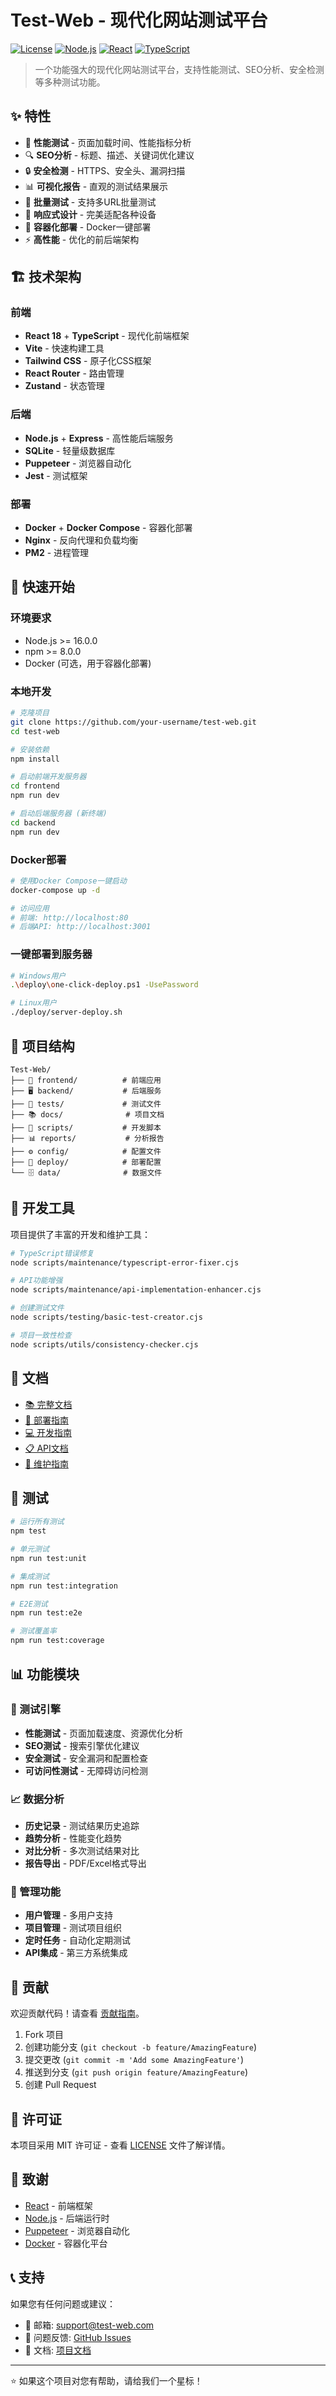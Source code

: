# Test-Web - 现代化网站测试平台

[![License](https://img.shields.io/badge/license-MIT-blue.svg)](LICENSE)
[![Node.js](https://img.shields.io/badge/node-%3E%3D16.0.0-brightgreen.svg)](https://nodejs.org/)
[![React](https://img.shields.io/badge/react-18.x-blue.svg)](https://reactjs.org/)
[![TypeScript](https://img.shields.io/badge/typescript-5.x-blue.svg)](https://www.typescriptlang.org/)

> 一个功能强大的现代化网站测试平台，支持性能测试、SEO分析、安全检测等多种测试功能。

## ✨ 特性

- 🚀 **性能测试** - 页面加载时间、性能指标分析
- 🔍 **SEO分析** - 标题、描述、关键词优化建议
- 🔒 **安全检测** - HTTPS、安全头、漏洞扫描
- 📊 **可视化报告** - 直观的测试结果展示
- 🎯 **批量测试** - 支持多URL批量测试
- 📱 **响应式设计** - 完美适配各种设备
- 🐳 **容器化部署** - Docker一键部署
- ⚡ **高性能** - 优化的前后端架构

## 🏗️ 技术架构

### 前端
- **React 18** + **TypeScript** - 现代化前端框架
- **Vite** - 快速构建工具
- **Tailwind CSS** - 原子化CSS框架
- **React Router** - 路由管理
- **Zustand** - 状态管理

### 后端
- **Node.js** + **Express** - 高性能后端服务
- **SQLite** - 轻量级数据库
- **Puppeteer** - 浏览器自动化
- **Jest** - 测试框架

### 部署
- **Docker** + **Docker Compose** - 容器化部署
- **Nginx** - 反向代理和负载均衡
- **PM2** - 进程管理

## 🚀 快速开始

### 环境要求

- Node.js >= 16.0.0
- npm >= 8.0.0
- Docker (可选，用于容器化部署)

### 本地开发

```bash
# 克隆项目
git clone https://github.com/your-username/test-web.git
cd test-web

# 安装依赖
npm install

# 启动前端开发服务器
cd frontend
npm run dev

# 启动后端服务器 (新终端)
cd backend
npm run dev
```

### Docker部署

```bash
# 使用Docker Compose一键启动
docker-compose up -d

# 访问应用
# 前端: http://localhost:80
# 后端API: http://localhost:3001
```

### 一键部署到服务器

```bash
# Windows用户
.\deploy\one-click-deploy.ps1 -UsePassword

# Linux用户
./deploy/server-deploy.sh
```

## 📁 项目结构

```
Test-Web/
├── 📱 frontend/          # 前端应用
├── 🖥️ backend/           # 后端服务
├── 🧪 tests/             # 测试文件
├── 📚 docs/              # 项目文档
├── 🔧 scripts/           # 开发脚本
├── 📊 reports/           # 分析报告
├── ⚙️ config/            # 配置文件
├── 🚀 deploy/            # 部署配置
└── 🗄️ data/              # 数据文件
```

## 🔧 开发工具

项目提供了丰富的开发和维护工具：

```bash
# TypeScript错误修复
node scripts/maintenance/typescript-error-fixer.cjs

# API功能增强
node scripts/maintenance/api-implementation-enhancer.cjs

# 创建测试文件
node scripts/testing/basic-test-creator.cjs

# 项目一致性检查
node scripts/utils/consistency-checker.cjs
```

## 📖 文档

- [📚 完整文档](docs/README.md)
- [🚀 部署指南](docs/DEPLOYMENT_README.md)
- [💻 开发指南](docs/DEVELOPMENT_GUIDELINES.md)
- [📋 API文档](docs/API_DOCUMENTATION.md)
- [🔧 维护指南](docs/MAINTENANCE.md)

## 🧪 测试

```bash
# 运行所有测试
npm test

# 单元测试
npm run test:unit

# 集成测试
npm run test:integration

# E2E测试
npm run test:e2e

# 测试覆盖率
npm run test:coverage
```

## 📊 功能模块

### 🎯 测试引擎
- **性能测试** - 页面加载速度、资源优化分析
- **SEO测试** - 搜索引擎优化建议
- **安全测试** - 安全漏洞和配置检查
- **可访问性测试** - 无障碍访问检测

### 📈 数据分析
- **历史记录** - 测试结果历史追踪
- **趋势分析** - 性能变化趋势
- **对比分析** - 多次测试结果对比
- **报告导出** - PDF/Excel格式导出

### 🔧 管理功能
- **用户管理** - 多用户支持
- **项目管理** - 测试项目组织
- **定时任务** - 自动化定期测试
- **API集成** - 第三方系统集成

## 🤝 贡献

欢迎贡献代码！请查看 [贡献指南](docs/CONTRIBUTING.md)。

1. Fork 项目
2. 创建功能分支 (`git checkout -b feature/AmazingFeature`)
3. 提交更改 (`git commit -m 'Add some AmazingFeature'`)
4. 推送到分支 (`git push origin feature/AmazingFeature`)
5. 创建 Pull Request

## 📄 许可证

本项目采用 MIT 许可证 - 查看 [LICENSE](LICENSE) 文件了解详情。

## 🙏 致谢

- [React](https://reactjs.org/) - 前端框架
- [Node.js](https://nodejs.org/) - 后端运行时
- [Puppeteer](https://pptr.dev/) - 浏览器自动化
- [Docker](https://www.docker.com/) - 容器化平台

## 📞 支持

如果您有任何问题或建议：

- 📧 邮箱: support@test-web.com
- 🐛 问题反馈: [GitHub Issues](https://github.com/your-username/test-web/issues)
- 📖 文档: [项目文档](docs/)

---

⭐ 如果这个项目对您有帮助，请给我们一个星标！
